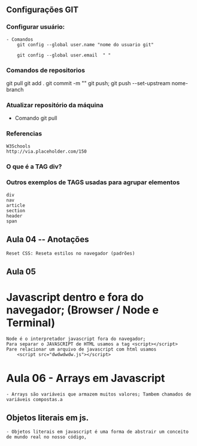 ## Configurações GIT

### Configurar usuário:
    - Comandos
        git config --global user.name "nome do usuario git"

        git config --global user.email  " "


### Comandos de repositorios

git pull
git add .
git commit -m ""
git push;
git push --set-upstream nome-branch

### Atualizar repositório da máquina

- Comando
    git pull



### Referencias
    W3Schools
    http://via.placeholder.com/150

### O que é a TAG div? 
    

### Outros exemplos de TAGS usadas para agrupar elementos

    div
    nav
    article
    section
    header
    span

## Aula 04 -- Anotações

    Reset CSS: Reseta estilos no navegador (padrões)

## Aula 05 


# Javascript dentro e fora do navegador; (Browser / Node e Terminal)

    Node é o interpretador javascript fora do navegador;
    Para separar o JAVASCRIPT de HTML usamos a tag <script></script>
    Pare relacionar um arquivo de javascript com html usamos
        <script src="dwdwdwdw.js"></script>


# Aula 06 - Arrays em Javascript

    - Arrays são variáveis que armazem muitos valores; Tambem chamados de variáveis compostas.a

   ## Objetos literais em js.
    - Objetos literais em javascript é uma forma de abstrair um conceito de mundo real no nosso código,